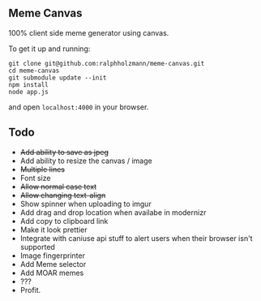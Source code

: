 Meme Canvas
-----------

100% client side meme generator using canvas.

To get it up and running:

    git clone git@github.com:ralphholzmann/meme-canvas.git
    cd meme-canvas
    git submodule update --init
    npm install
    node app.js

and open `localhost:4000` in your browser.


Todo
----

  - ~~Add ability to save as jpeg~~
  - Add ability to resize the canvas / image
  - ~~Multiple lines~~
  - Font size
  - ~~Allow normal case text~~
  - ~~Allow changing text-align~~
  - Show spinner when uploading to imgur
  - Add drag and drop location when availabe in modernizr
  - Add copy to clipboard link
  - Make it look prettier
  - Integrate with caniuse api stuff to alert users when their browser isn't
    supported
  - Image fingerprinter
  - Add Meme selector
  - Add MOAR memes
  - ???
  - Profit.
